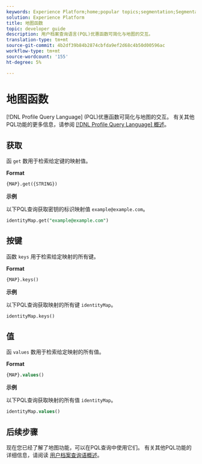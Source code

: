 ```yaml
---
keywords: Experience Platform;home;popular topics;segmentation;Segmentation;Segmentation Service;pql;PQL;Profile Query Language;map functions;map;
solution: Experience Platform
title: 地图函数
topic: developer guide
description: 用户档案查询语言(PQL)优惠函数可简化与地图的交互。
translation-type: tm+mt
source-git-commit: 4b2df39b84b2874cbfda9ef2d68c4b50d00596ac
workflow-type: tm+mt
source-wordcount: '155'
ht-degree: 5%

---
```



# 地图函数

[!DNL Profile Query Language] (PQL)优惠函数可简化与地图的交互。 有关其他PQL功能的更多信息，请参阅 [[!DNL Profile Query Language] 概述](./overview.md)。

## 获取

函 `get` 数用于检索给定键的映射值。

**Format**

```sql
{MAP}.get({STRING})
```

**示例**

以下PQL查询获取密钥的标识映射值 `example@example.com`。

```sql
identityMap.get("example@example.com")
```

## 按键

函数 `keys` 用于检索给定映射的所有键。

**Format**

```sql
{MAP}.keys()
```

**示例**

以下PQL查询获取映射的所有键 `identityMap`。

```sql
identityMap.keys()
```

## 值

函 `values` 数用于检索给定映射的所有值。

**Format**

```sql
{MAP}.values()
```

**示例**

以下PQL查询获取映射的所有值 `identityMap`。

```sql
identityMap.values()
```

## 后续步骤

现在您已经了解了地图功能，可以在PQL查询中使用它们。 有关其他PQL功能的详细信息，请阅读 [用户档案查询语概述](./overview.md)。
